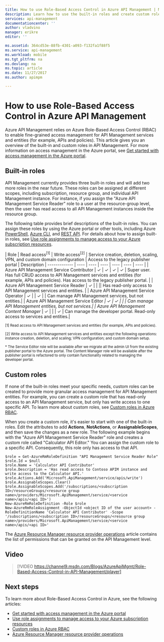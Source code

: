 ```yaml
---
title: How to use Role-Based Access Control in Azure API Management | Microsoft Docs
description: Learn how to use the built-in roles and create custom roles in Azure API Management
services: api-management
documentationcenter: ''
author: vladvino
manager: erikre
editor: ''

ms.assetid: 364cd53e-88fb-4301-a093-f132fa1f88f5
ms.service: api-management
ms.workload: mobile
ms.tgt_pltfrm: na
ms.devlang: na
ms.topic: article
ms.date: 11/27/2017
ms.author: apimpm

---
```


# How to use Role-Based Access Control in Azure API Management
Azure API Management relies on Azure Role-Based Access Control (RBAC) to enable fine-grained access management for API Management services and entities (for example, APIs and policies). This article gives you an overview of the built-in and custom roles in API Management. For more information on access management in the Azure portal, see [Get started with access management in the Azure portal](https://azure.microsoft.com/documentation/articles/role-based-access-control-what-is/).

## Built-in roles
API Management currently provides three built-in roles and will add two more roles in the near future. These roles can be assigned at different scopes, including subscription, resource group, and individual API Management instance. For instance, if you assign the "Azure API Management Service Reader" role to a user at the resource-group level, then the user has read access to all API Management instances inside the resource group. 

The following table provides brief descriptions of the built-in roles. You can assign these roles by using the Azure portal or other tools, including Azure [PowerShell](https://docs.microsoft.com/azure/active-directory/role-based-access-control-manage-access-powershell), [Azure CLI](https://docs.microsoft.com/azure/active-directory/role-based-access-control-manage-access-azure-cli), and [REST API](https://docs.microsoft.com/azure/active-directory/role-based-access-control-manage-access-rest). For details about how to assign built-in roles, see [Use role assignments to manage access to your Azure subscription resources](https://azure.microsoft.com/documentation/articles/role-based-access-control-what-is/).

| Role          | Read access<sup>[1]</sup> | Write access<sup>[2]</sup> | Service creation, deletion, scaling, VPN, and custom domain configuration | Access to the legacy publisher portal | Description
| ------------- | ---- | ---- | ---- | ---- | ---- | ---- |
| Azure API Management Service Contributor | ✓ | ✓ | ✓ | ✓ | Super user. Has full CRUD access to API Management services and entities (for example, APIs and policies). Has access to the legacy publisher portal. |
| Azure API Management Service Reader | ✓ | | || Has read-only access to API Management services and entities. |
| Azure API Management Service Operator | ✓ | | ✓ | | Can manage API Management services, but not entities.|
| Azure API Management Service Editor<sup>*</sup> | ✓ | ✓ | |  | Can manage API Management entities, but not services.|
| Azure API Management Content Manager<sup>*</sup> | ✓ | | | ✓ | Can manage the developer portal. Read-only access to services and entities.|

<sup>[1] Read access to API Management services and entities (for example, APIs and policies).</sup>

<sup>[2] Write access to API Management services and entities except the following operations: instance creation, deletion, and scaling; VPN configuration; and custom domain setup.</sup>

<sup>\* The Service Editor role will be available after we migrate all the admin UI from the existing publisher portal to the Azure portal. The Content Manager role will be available after the publisher portal is refactored to only contain functionality related to managing the developer portal.</sup>  

## Custom roles
If none of the built-in roles meet your specific needs, custom roles can be created to provide more granular access management for API Management entities. For example, you can create a custom role that has read-only access to an API Management service, but only has write access to one specific API. To learn more about custom roles, see [Custom roles in Azure RBAC](https://docs.microsoft.com/azure/active-directory/role-based-access-control-custom-roles). 

When you create a custom role, it's easier to start with one of the built-in roles. Edit the attributes to add **Actions**, **NotActions**, or **AssignableScopes**, and then save the changes as a new role. The following example begins with the "Azure API Management Service Reader" role and creates a custom role called "Calculator API Editor." You can assign the custom role to a specific API. Consequently, this role only has access to that API. 

```
$role = Get-AzureRmRoleDefinition "API Management Service Reader Role"
$role.Id = $null
$role.Name = 'Calculator API Contributor'
$role.Description = 'Has read access to Contoso APIM instance and write access to the Calculator API.'
$role.Actions.Add('Microsoft.ApiManagement/service/apis/write')
$role.AssignableScopes.Clear()
$role.AssignableScopes.Add('/subscriptions/<subscription ID>/resourceGroups/<resource group name>/providers/Microsoft.ApiManagement/service/<service name>/apis/<api ID>')
New-AzureRmRoleDefinition -Role $role
New-AzureRmRoleAssignment -ObjectId <object ID of the user account> -RoleDefinitionName 'Calculator API Contributor' -Scope '/subscriptions/<subscription ID>/resourceGroups/<resource group name>/providers/Microsoft.ApiManagement/service/<service name>/apis/<api ID>'
```

The [Azure Resource Manager resource provider operations](../active-directory/role-based-access-control-resource-provider-operations.md#microsoftapimanagement) article contains the list of permissions that can be granted on the API Management level.

## Video


> [!VIDEO https://channel9.msdn.com/Blogs/AzureApiMgmt/Role-Based-Access-Control-in-API-Management/player]
>
>

## Next steps

To learn more about Role-Based Access Control in Azure, see the following articles:
  * [Get started with access management in the Azure portal](https://azure.microsoft.com/documentation/articles/role-based-access-control-what-is/)
  * [Use role assignments to manage access to your Azure subscription resources](https://azure.microsoft.com/documentation/articles/role-based-access-control-what-is/)
  * [Custom roles in Azure RBAC](https://docs.microsoft.com/azure/active-directory/role-based-access-control-custom-roles)
  * [Azure Resource Manager resource provider operations](../active-directory/role-based-access-control-resource-provider-operations.md#microsoftapimanagement)

